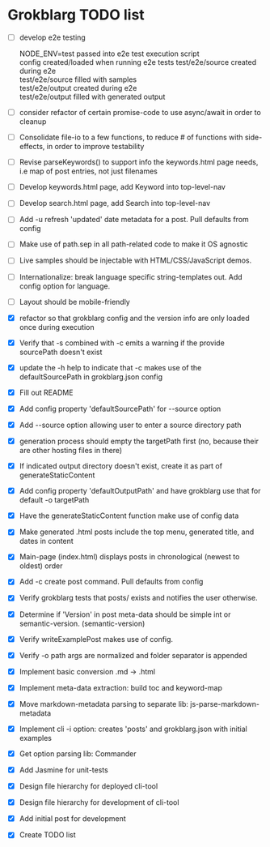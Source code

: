 # Grokblarg TODO list

- [ ] develop e2e testing  

  NODE_ENV=test passed into e2e test execution script  
  config created/loaded when running e2e tests
  test/e2e/source created during e2e  
  test/e2e/source filled with samples  
  test/e2e/output created during e2e  
  test/e2e/output filled with generated output  

- [ ] consider refactor of certain promise-code to use async/await in order to cleanup
- [ ] Consolidate file-io to a few functions, to reduce # of functions with side-effects, in order to improve testability
- [ ] Revise parseKeywords() to support info the keywords.html page needs, i.e map of post entries, not just filenames
- [ ] Develop keywords.html page, add Keyword into top-level-nav
- [ ] Develop search.html page, add Search into top-level-nav
- [ ] Add -u refresh 'updated' date metadata for a post. Pull defaults from config
- [ ] Make use of path.sep in all path-related code to make it OS agnostic
- [ ] Live samples should be injectable with HTML/CSS/JavaScript demos.
- [ ] Internationalize: break language specific string-templates out. Add config option for language.
- [ ] Layout should be mobile-friendly
- [x] refactor so that grokblarg config and the version info are only loaded once during execution
- [x] Verify that -s combined with -c emits a warning if the provide sourcePath doesn't exist
- [x] update the -h help to indicate that -c makes use of the defaultSourcePath in grokblarg.json config
- [x] Fill out README
- [x] Add config property 'defaultSourcePath' for --source option
- [x] Add --source option allowing user to enter a source directory path
- [x] generation process should empty the targetPath first (no, because their are other hosting files in there)
- [x] If indicated output directory doesn't exist, create it as part of generateStaticContent
- [x] Add config property 'defaultOutputPath' and have grokblarg use that for default -o targetPath
- [x] Have the generateStaticContent function make use of config data
- [x] Make generated .html posts include the top menu, generated title, and dates in content
- [x] Main-page (index.html) displays posts in chronological (newest to oldest) order
- [x] Add -c create post command. Pull defaults from config
- [x] Verify grokblarg tests that posts/ exists and notifies the user otherwise.
- [x] Determine if 'Version' in post meta-data should be simple int or semantic-version. (semantic-version)
- [x] Verify writeExamplePost makes use of config.
- [x] Verify -o path args are normalized and folder separator is appended
- [x] Implement basic conversion .md -> .html
- [x] Implement meta-data extraction: build toc and keyword-map
- [x] Move markdown-metadata parsing to separate lib: js-parse-markdown-metadata
- [x] Implement cli -i option: creates 'posts' and grokblarg.json with initial examples
- [x] Get option parsing lib: Commander
- [x] Add Jasmine for unit-tests
- [x] Design file hierarchy for deployed cli-tool
- [x] Design file hierarchy for development of cli-tool
- [x] Add initial post for development
- [x] Create TODO list
